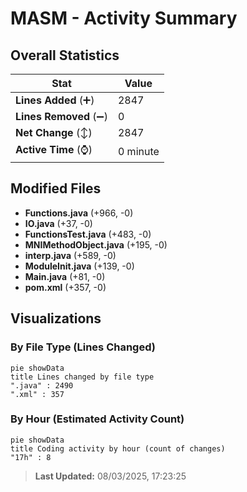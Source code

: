 # MASM - Activity Summary 

## Overall Statistics

| Stat                   | Value                                                             |
| ---------------------- | ----------------------------------------------------------------- |
| **Lines Added** (➕)   | 2847                                          |
| **Lines Removed** (➖) | 0                                        |
| **Net Change** (↕)    | 2847                |
| **Active Time** (⌚)   | 0 minute |


## Modified Files
- **Functions.java** (+966, -0)
- **IO.java** (+37, -0)
- **FunctionsTest.java** (+483, -0)
- **MNIMethodObject.java** (+195, -0)
- **interp.java** (+589, -0)
- **ModuleInit.java** (+139, -0)
- **Main.java** (+81, -0)
- **pom.xml** (+357, -0)

## Visualizations

### By File Type (Lines Changed)

```mermaid
pie showData
title Lines changed by file type
".java" : 2490
".xml" : 357
```

### By Hour (Estimated Activity Count)

```mermaid
pie showData
title Coding activity by hour (count of changes)
"17h" : 8
```


> **Last Updated:** 08/03/2025, 17:23:25